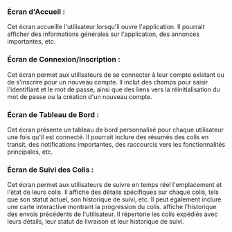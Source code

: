 
### Écran d'Accueil : ###

Cet écran accueille l'utilisateur lorsqu'il ouvre l'application.
Il pourrait afficher des informations générales sur l'application, des annonces importantes, etc.

### Écran de Connexion/Inscription : ###

Cet écran permet aux utilisateurs de se connecter à leur compte existant ou de s'inscrire pour un nouveau compte.
Il inclut des champs pour saisir l'identifiant et le mot de passe, ainsi que des liens vers la réinitialisation du mot de passe ou la création d'un nouveau compte.

### Écran de Tableau de Bord : ###

Cet écran présente un tableau de bord personnalisé pour chaque utilisateur une fois qu'il est connecté.
Il pourrait inclure des résumés des colis en transit, des notifications importantes, des raccourcis vers les fonctionnalités principales, etc.

### Écran de Suivi des Colis : ###

Cet écran permet aux utilisateurs de suivre en temps réel l'emplacement et l'état de leurs colis.
Il affiche des détails spécifiques sur chaque colis, tels que son statut actuel, son historique de suivi, etc. Il peut également inclure une carte interactive montrant la progression du colis.
affiche l'historique des envois précédents de l'utilisateur.
Il répertorie les colis expédiés avec leurs détails, leur statut de livraison et leur historique de suivi.
